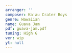 ```yaml
---
arranger: ''
composer: Ka'au Crater Boys
genre: Hawaiian
name: Guava Jam
pdf: guava-jam.pdf
tuning: High G
ver: wip
yt: null
---
```


